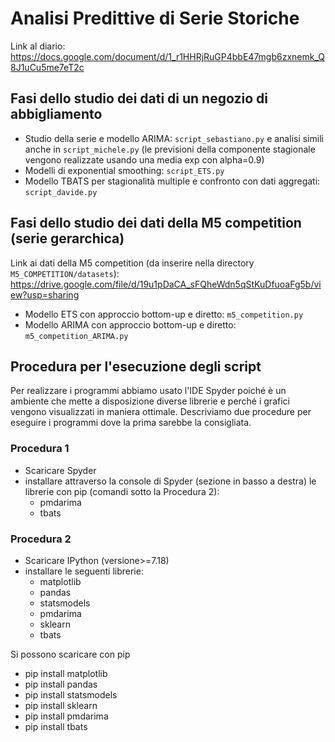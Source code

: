 # Analisi Predittive di Serie Storiche
Link al diario: https://docs.google.com/document/d/1_r1HHRjRuGP4bbE47mgb6zxnemk_Q8J1uCu5me7eT2c

## Fasi dello studio dei dati di un negozio di abbigliamento
- Studio della serie e modello ARIMA: `script_sebastiano.py` e analisi simili anche in `script_michele.py` (le previsioni della componente stagionale vengono realizzate usando una media exp con alpha=0.9)
- Modelli di exponential smoothing: `script_ETS.py`
- Modello TBATS per stagionalità multiple e confronto con dati aggregati: `script_davide.py`

## Fasi dello studio dei dati della M5 competition (serie gerarchica)
Link ai dati della M5 competition (da inserire nella directory `M5_COMPETITION/datasets`): https://drive.google.com/file/d/19u1pDaCA_sFQheWdn5qStKuDfuoaFg5b/view?usp=sharing
- Modello ETS con approccio bottom-up e diretto: `m5_competition.py`
- Modello ARIMA con approccio bottom-up e diretto: `m5_competition_ARIMA.py`

## Procedura per l'esecuzione degli script
Per realizzare i programmi abbiamo usato l'IDE Spyder poiché è un ambiente che mette a disposizione
diverse librerie e perché i grafici vengono visualizzati in maniera ottimale. 
Descriviamo due procedure per eseguire i programmi dove la prima sarebbe la consigliata.

### Procedura 1
- Scaricare Spyder
- installare attraverso la console di Spyder (sezione in basso a destra) le librerie con pip (comandi sotto la Procedura 2):
    * pmdarima
    * tbats

### Procedura 2
- Scaricare IPython (versione>=7.18)
- installare le seguenti librerie:
    * matplotlib
    * pandas
    * statsmodels
    * pmdarima
    * sklearn
    * tbats

Si possono scaricare con pip
- pip install matplotlib
- pip install pandas
- pip install statsmodels
- pip install sklearn
- pip install pmdarima
- pip install tbats

